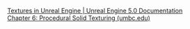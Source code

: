 [Textures in Unreal Engine | Unreal Engine 5.0 Documentation](https://docs.unrealengine.com/5.0/en-US/textures-in-unreal-engine/)  
[Chapter 6: Procedural Solid Texturing (umbc.edu)](https://redirect.cs.umbc.edu/~olano/s2002c36/ch06.pdf)




















